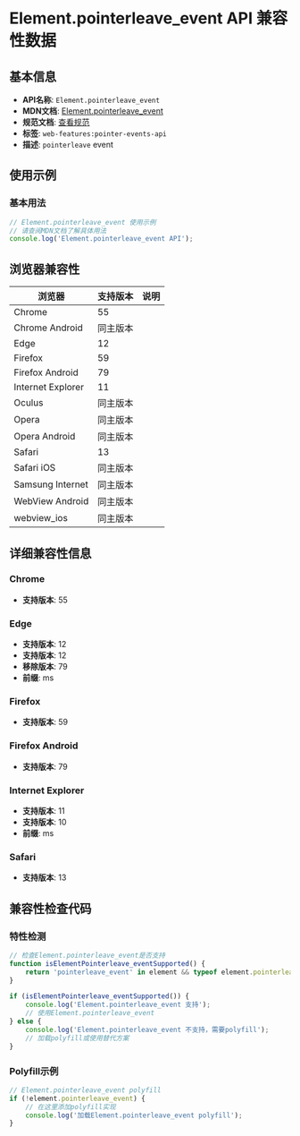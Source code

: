 # Element.pointerleave_event API 兼容性数据

## 基本信息

- **API名称**: `Element.pointerleave_event`
- **MDN文档**: [Element.pointerleave_event](https://developer.mozilla.org/docs/Web/API/Element/pointerleave_event)
- **规范文档**: [查看规范](https://w3c.github.io/pointerevents/#the-pointerleave-event,https://w3c.github.io/pointerevents/#dom-globaleventhandlers-onpointerleave)
- **标签**: `web-features:pointer-events-api`
- **描述**: `pointerleave` event

## 使用示例

### 基本用法

```javascript
// Element.pointerleave_event 使用示例
// 请查阅MDN文档了解具体用法
console.log('Element.pointerleave_event API');
```

## 浏览器兼容性

| 浏览器 | 支持版本 | 说明 |
|--------|----------|------|
| Chrome | 55 |  |
| Chrome Android | 同主版本 |  |
| Edge | 12 |  |
| Firefox | 59 |  |
| Firefox Android | 79 |  |
| Internet Explorer | 11 |  |
| Oculus | 同主版本 |  |
| Opera | 同主版本 |  |
| Opera Android | 同主版本 |  |
| Safari | 13 |  |
| Safari iOS | 同主版本 |  |
| Samsung Internet | 同主版本 |  |
| WebView Android | 同主版本 |  |
| webview_ios | 同主版本 |  |

## 详细兼容性信息

### Chrome

- **支持版本**: 55

### Edge

- **支持版本**: 12
- **支持版本**: 12
- **移除版本**: 79
- **前缀**: ms

### Firefox

- **支持版本**: 59

### Firefox Android

- **支持版本**: 79

### Internet Explorer

- **支持版本**: 11
- **支持版本**: 10
- **前缀**: ms

### Safari

- **支持版本**: 13

## 兼容性检查代码

### 特性检测

```javascript
// 检查Element.pointerleave_event是否支持
function isElementPointerleave_eventSupported() {
    return 'pointerleave_event' in element && typeof element.pointerleave_event === 'function';
}

if (isElementPointerleave_eventSupported()) {
    console.log('Element.pointerleave_event 支持');
    // 使用Element.pointerleave_event
} else {
    console.log('Element.pointerleave_event 不支持，需要polyfill');
    // 加载polyfill或使用替代方案
}
```

### Polyfill示例

```javascript
// Element.pointerleave_event polyfill
if (!element.pointerleave_event) {
    // 在这里添加polyfill实现
    console.log('加载Element.pointerleave_event polyfill');
}
```


